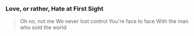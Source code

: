 ### Love, or rather, Hate at First Sight

> Oh no, not me
> We never lost control
> You're face to face
> With the man who sold the world


